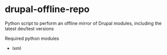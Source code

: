 # drupal-offline-repo
Python script to perform an offline mirror of Drupal modules, including the latest dev/test versions

Required python modules
 - lxml

